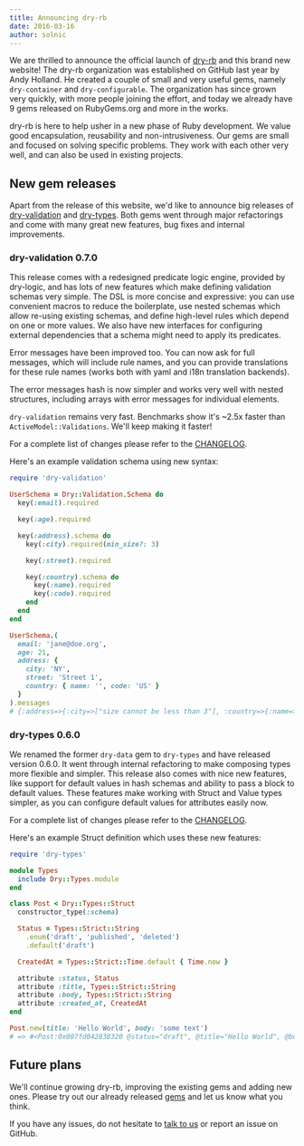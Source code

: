 ```yaml
---
title: Announcing dry-rb
date: 2016-03-16
author: solnic
---
```


We are thrilled to announce the official launch of [dry-rb](https://github.com/dry-rb) and this brand new website! The dry-rb organization was established on GitHub last year by Andy Holland. He created a couple of small and very useful gems, namely `dry-container` and `dry-configurable`. The organization has since grown very quickly, with more people joining the effort, and today we already have 9 gems released on RubyGems.org and more in the works.

dry-rb is here to help usher in a new phase of Ruby development. We value good encapsulation, reusability and non-intrusiveness. Our gems are small and focused on solving specific problems. They work with each other very well, and can also be used in existing projects.

## New gem releases

Apart from the release of this website, we'd like to announce big releases of [dry-validation](/gems/dry-validation) and [dry-types](/gems/dry-types). Both gems went through major refactorings and come with many great new features, bug fixes and internal improvements.

### dry-validation 0.7.0

This release comes with a redesigned predicate logic engine, provided by dry-logic, and has lots of new features which make defining validation schemas very simple. The DSL is more concise and expressive: you can use convenient macros to reduce the boilerplate, use nested schemas which allow re-using existing schemas, and define high-level rules which depend on one or more values. We also have new interfaces for configuring external dependencies that a schema might need to apply its predicates.

Error messages have been improved too. You can now ask for full messages, which will include rule names, and you can provide translations for these rule names (works both with yaml and i18n translation backends).

The error messages hash is now simpler and works very well with nested structures, including arrays with error messages for individual elements.

`dry-validation` remains very fast. Benchmarks show it's ~2.5x faster than `ActiveModel::Validations`. We'll keep making it faster!

For a complete list of changes please refer to the [CHANGELOG](https://github.com/dry-rb/dry-validation/blob/main/CHANGELOG.md#v070-2016-03-16).

Here's an example validation schema using new syntax:

``` ruby
require 'dry-validation'

UserSchema = Dry::Validation.Schema do
  key(:email).required

  key(:age).required

  key(:address).schema do
    key(:city).required(min_size?: 3)

    key(:street).required

    key(:country).schema do
      key(:name).required
      key(:code).required
    end
  end
end

UserSchema.(
  email: 'jane@doe.org',
  age: 21,
  address: {
    city: 'NY',
    street: 'Street 1',
    country: { name: '', code: 'US' }
  }
).messages
# {:address=>{:city=>["size cannot be less than 3"], :country=>{:name=>["must be filled"]}}}
```

### dry-types 0.6.0

We renamed the former `dry-data` gem to `dry-types` and have released version 0.6.0. It went through internal refactoring to make composing types more flexible and simpler. This release also comes with nice new features, like support for default values in hash schemas and ability to pass a block to default values. These features make working with Struct and Value types simpler, as you can configure default values for attributes easily now.

For a complete list of changes please refer to the [CHANGELOG](https://github.com/dry-rb/dry-types/blob/main/CHANGELOG.md#v070-2016-03-16).

Here's an example Struct definition which uses these new features:

``` ruby
require 'dry-types'

module Types
  include Dry::Types.module
end

class Post < Dry::Types::Struct
  constructor_type(:schema)

  Status = Types::Strict::String
    .enum('draft', 'published', 'deleted')
    .default('draft')

  CreatedAt = Types::Strict::Time.default { Time.now }

  attribute :status, Status
  attribute :title, Types::Strict::String
  attribute :body, Types::Strict::String
  attribute :created_at, CreatedAt
end

Post.new(title: 'Hello World', body: 'some text')
# => #<Post:0x007fd042838320 @status="draft", @title="Hello World", @body="some text", @created_at=2016-03-16 11:28:41 +0100>
```

## Future plans

We'll continue growing dry-rb, improving the existing gems and adding new ones. Please try out our already released [gems](/gems) and let us know what you think.

If you have any issues, do not hesitate to [talk to us](https://dry-rb.zulipchat.com) or report an issue on GitHub.
